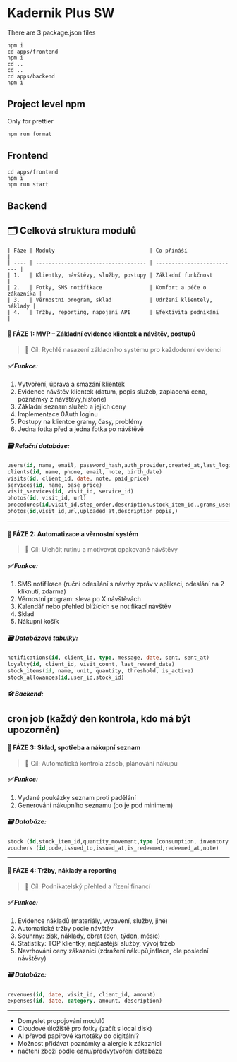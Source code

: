 # Kadernik Plus SW

There are 3 package.json files

```
npm i
cd apps/frontend
npm i
cd ..
cd ..
cd apps/backend
npm i
```

## Project level npm

Only for prettier

```
npm run format
```

## Frontend

```
cd apps/frontend
npm i
npm run start
```

## Backend


##  🗂️ Celková struktura modulů

```
| Fáze | Moduly                              | Co přináší                 |
| ---- | ----------------------------------- | -------------------------- |
| 1.   | Klientky, návštěvy, služby, postupy | Základní funkčnost         |
| 2.   | Fotky, SMS notifikace               | Komfort a péče o zákazníka |
| 3.   | Věrnostní program, sklad            | Udržení klientely, náklady |
| 4.   | Tržby, reporting, napojení API      | Efektivita podnikání       |
```

#### 🔹 FÁZE 1: MVP – Základní evidence klientek a návštěv, postupů
> 🎯 Cíl: Rychlé nasazení základního systému pro každodenní evidenci

##### ✅ Funkce:
1. Vytvoření, úprava a smazání klientek
2. Evidence návštěv klientek (datum, popis služeb, zaplacená cena, poznámky z návštěvy,historie)
3. Základní seznam služeb a jejich ceny
5. Implementace 0Auth loginu
6. Postupy na klientce gramy, časy, problémy
7. Jedna fotka před a jedna fotka po návštěvě

##### 🗃️ Relační databáze:
```sql
users(id, name, email, password_hash,auth_provider,created_at,last_login)
clients(id, name, phone, email, note, birth_date)
visits(id, client_id, date, note, paid_price)
services(id, name, base_price)
visit_services(id, visit_id, service_id)
photos(id, visit_id, url)
procedures(id,visit_id,step_order,description,stock_item_id,,grams_used,time_minutes,issue,created_at)
photos(id,visit_id,url,uploaded_at,description popis,)
```


---
#### 🔹 FÁZE 2: Automatizace a věrnostní systém
> 🎯 Cíl: Ulehčit rutinu a motivovat opakované návštěvy

##### ✅ Funkce:
1. SMS notifikace (ruční odesílání s návrhy zpráv v aplikaci, odeslání na 2 kliknutí, zdarma)
2. Věrnostní program: sleva po X návštěvách
3. Kalendář nebo přehled blížících se notifikací návštěv
4. Sklad
5. Nákupní košík

##### 🗃️ Databázové tabulky:
```sql
notifications(id, client_id, type, message, date, sent, sent_at)
loyalty(id, client_id, visit_count, last_reward_date)
stock_items(id, name, unit, quantity, threshold, is_active)
stock_allowances(id,user_id,stock_id)
```

##### 🛠️ Backend:
cron job (každý den kontrola, kdo má být upozorněn)
---
#### 🔹 FÁZE 3: Sklad, spotřeba a nákupní seznam
> 🎯 Cíl: Automatická kontrola zásob, plánování nákupu

##### ✅ Funkce:

1. Vydané poukázky seznam proti padělání
2. Generování nákupního seznamu (co je pod minimem)


##### 🗃️ Databáze:
```sql
stock (id,stock_item_id,quantity_movement,type [consumption, inventory diff],created_at,added_by)
vouchers (id,code,issued_to,issued_at,is_redeemed,redeemed_at,note)
```
---
#### 🔹 FÁZE 4: Tržby, náklady a reporting
> 🎯 Cíl: Podnikatelský přehled a řízení financí

##### ✅ Funkce:
1. Evidence nákladů (materiály, vybavení, služby, jiné)
2. Automatické tržby podle návštěv
3. Souhrny: zisk, náklady, obrat (den, týden, měsíc)
4. Statistiky: TOP klientky, nejčastější služby, vývoj tržeb
5. Navrhování ceny zákaznici (zdražení nákupů,inflace, dle poslední návštěvy)

##### 🗃️ Databáze:
```sql
revenues(id, date, visit_id, client_id, amount)
expenses(id, date, category, amount, description)
```
---
- Domyslet propojování modulů
- Cloudové úložiště pro fotky (začít s local disk)
- AI převod papírové kartotéky do digitální?
- Možnost přidávat poznámky a alergie k zákaznici
- načtení zboží podle eanu/předvytvoření databáze
